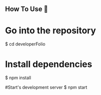 

## How To Use 🔧

# Go into the repository
$ cd developerFolio

# Install dependencies
$ npm install

#Start's development server
$ npm start






